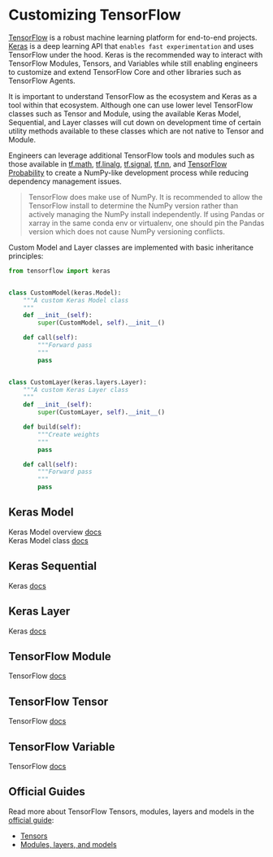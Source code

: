 # Customizing TensorFlow

[TensorFlow](https://www.tensorflow.org) is a robust machine learning platform for end-to-end projects. [Keras](https://keras.io) is a deep learning API that `enables fast experimentation` and uses TensorFlow under the hood. Keras is the recommended way to interact with TensorFlow Modules, Tensors, and Variables while still enabling engineers to customize and extend TensorFlow Core and other libraries such as TensorFlow Agents.

It is important to understand TensorFlow as the ecosystem and Keras as a tool within that ecosystem. Although one can use lower level TensorFlow classes such as Tensor and Module, using the available Keras Model, Sequential, and Layer classes will cut down on development time of certain utility methods available to these classes which are not native to Tensor and Module. 

Engineers can leverage additional TensorFlow tools and modules such as those available in [tf.math](https://www.tensorflow.org/api_docs/python/tf/math), [tf.linalg](https://www.tensorflow.org/api_docs/python/tf/linalg), [tf.signal](https://www.tensorflow.org/api_docs/python/tf/signal), [tf.nn](https://www.tensorflow.org/api_docs/python/tf/nn), and [TensorFlow Probability](https://www.tensorflow.org/probability) to create a NumPy-like development process while reducing dependency management issues.

> TensorFlow does make use of NumPy. It is recommended to allow the TensorFlow install to determine the NumPy version rather than actively managing the NumPy install independently. If using Pandas or xarray in the same conda env or virtualenv, one should pin the Pandas version which does not cause NumPy versioning conflicts.

Custom Model and Layer classes are implemented with basic inheritance principles:

```py
from tensorflow import keras


class CustomModel(keras.Model):
    """A custom Keras Model class
    """
    def __init__(self):
        super(CustomModel, self).__init__()

    def call(self):
        """Forward pass
        """
        pass


class CustomLayer(keras.layers.Layer):
    """A custom Keras Layer class
    """
    def __init__(self):
        super(CustomLayer, self).__init__()

    def build(self):
        """Create weights
        """
        pass

    def call(self):
        """Forward pass
        """
        pass
```

## Keras Model

Keras Model overview [docs](https://keras.io/api/models/) <br>
Keras Model class [docs](https://keras.io/api/models/model/#model-class)

## Keras Sequential

Keras [docs](https://keras.io/api/models/sequential/#sequential-class)

## Keras Layer

Keras [docs](https://keras.io/api/layers/base_layer/#layer-class)

## TensorFlow Module

TensorFlow [docs](https://www.tensorflow.org/api_docs/python/tf/Module)

## TensorFlow Tensor

TensorFlow [docs](https://www.tensorflow.org/api_docs/python/tf/Tensor)

## TensorFlow Variable

TensorFlow [docs](https://www.tensorflow.org/api_docs/python/tf/Variable)

## Official Guides

Read more about TensorFlow Tensors, modules, layers and models in the [official guide](https://www.tensorflow.org/guide):

- [Tensors](https://www.tensorflow.org/guide/tensor)
- [Modules, layers, and models](https://www.tensorflow.org/guide/intro_to_modules)